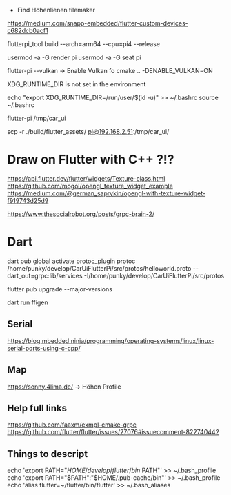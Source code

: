 * Find Höhenlienen tilemaker

https://medium.com/snapp-embedded/flutter-custom-devices-c682dcb0acf1


flutterpi_tool build --arch=arm64 --cpu=pi4 --release

usermod -a -G render pi
usermod -a -G seat pi

flutter-pi --vulkan -> Enable Vulkan
fo
cmake .. -DENABLE_VULKAN=ON

XDG_RUNTIME_DIR is not set in the environment

echo "export XDG_RUNTIME_DIR=/run/user/$(id -u)" >> ~/.bashrc
source ~/.bashrc

flutter-pi /tmp/car_ui

scp -r ./build/flutter_assets/ pi@192.168.2.51:/tmp/car_ui/

# Draw on Flutter with C++ ?!?
https://api.flutter.dev/flutter/widgets/Texture-class.html
https://github.com/mogol/opengl_texture_widget_example
https://medium.com/@german_saprykin/opengl-with-texture-widget-f919743d25d9

https://www.thesocialrobot.org/posts/grpc-brain-2/

# Dart

dart pub global activate protoc_plugin
protoc /home/punky/develop/CarUiFlutterPi/src/protos/helloworld.proto --dart_out=grpc:lib/services -I/home/punky/develop/CarUiFlutterPi/src/protos

flutter pub upgrade --major-versions

dart run ffigen

## Serial

https://blog.mbedded.ninja/programming/operating-systems/linux/linux-serial-ports-using-c-cpp/

## Map
https://sonny.4lima.de/ -> Höhen Profile

## Help full links
https://github.com/faaxm/exmpl-cmake-grpc
https://github.com/flutter/flutter/issues/27076#issuecomment-822740442


## Things to descript

echo 'export PATH="$HOME/develop/flutter/bin:$PATH"' >> ~/.bash_profile
echo 'export PATH="$PATH":"$HOME/.pub-cache/bin"' >> ~/.bash_profile
echo 'alias flutter=~/flutter/bin/flutter' >> ~/.bash_aliases
